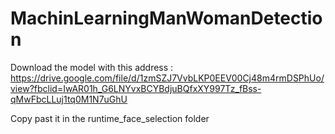 # MachinLearningManWomanDetection

Download the model with this address : https://drive.google.com/file/d/1zmSZJ7VvbLKP0EEV00Cj48m4rmDSPhUo/view?fbclid=IwAR01h_G6LNYvxBCYBdjuBQfxXY997Tz_fBss-qMwFbcLLuj1tq0M1N7uGhU

Copy past it in the runtime_face_selection folder


